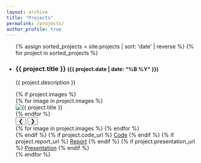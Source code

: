 ```yaml
---
layout: archive
title: "Projects"
permalink: /projects/
author_profile: true
---
```


<ul>
{% assign sorted_projects = site.projects | sort: 'date' | reverse %}
{% for project in sorted_projects %}
<li>
   <h3>{{ project.title }} <small>({{ project.date | date: "%B %Y" }})</small></h3>
   <p>{{ project.description }}</p>
   {% if project.images %}
     <div class="project-images">
       {% for image in project.images %}
         <div class="project-image-container">
           <img src="{{ image }}" alt="{{ project.title }}" class="project-image">
         </div>
       {% endfor %}
       <!-- Navigation Arrows -->
       <div class="carousel-nav">
         <button class="prev">❮</button>
         <button class="next">❯</button>
       </div>
     </div>
     <!-- Scroll Indicators -->
     <div class="scroll-indicators">
       {% for image in project.images %}
         <span class="indicator"></span>
       {% endfor %}
     </div>
   {% endif %}
   {% if project.code_url %}
      <a href="{{ project.code_url }}" class="btn">Code</a>
   {% endif %}
   {% if project.report_url %}
      <a href="{{ project.report_url }}" class="btn">Report</a>
   {% endif %}
   {% if project.presentation_url %}
      <a href="{{ project.presentation_url }}" class="btn">Presentation</a>
   {% endif %}
</li>
{% endfor %}
</ul>
